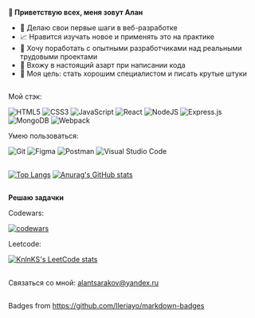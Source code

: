 **👋 Приветствую всех, меня зовут Алан**

- :hatching_chick: Делаю свои первые шаги в веб-разработке
- :chart_with_upwards_trend: Нравится изучать новое и применять это на практике
- :muscle: Хочу поработать с опытными разработчиками над реальными трудовыми проектами
- :syringe: Вхожу в настоящий азарт при написании кода
- :dart: Моя цель: стать хорошим специалистом и писать крутые штуки

##

Мой стэк:

![HTML5](https://img.shields.io/badge/html5-%23E34F26.svg?style=for-the-badge&logo=html5&logoColor=white)
![CSS3](https://img.shields.io/badge/css3-%231572B6.svg?style=for-the-badge&logo=css3&logoColor=white)
![JavaScript](https://img.shields.io/badge/javascript-%23323330.svg?style=for-the-badge&logo=javascript&logoColor=%23F7DF1E)
![React](https://img.shields.io/badge/react-%2320232a.svg?style=for-the-badge&logo=react&logoColor=%2361DAFB)
![NodeJS](https://img.shields.io/badge/node.js-6DA55F?style=for-the-badge&logo=node.js&logoColor=white)
![Express.js](https://img.shields.io/badge/express.js-%23404d59.svg?style=for-the-badge&logo=express&logoColor=%2361DAFB)
![MongoDB](https://img.shields.io/badge/MongoDB-%234ea94b.svg?style=for-the-badge&logo=mongodb&logoColor=white)
![Webpack](https://img.shields.io/badge/webpack-%238DD6F9.svg?style=for-the-badge&logo=webpack&logoColor=black)

Умею пользоваться:

![Git](https://img.shields.io/badge/git-%23F05033.svg?style=for-the-badge&logo=git&logoColor=white)
![Figma](https://img.shields.io/badge/figma-%23F24E1E.svg?style=for-the-badge&logo=figma&logoColor=white)
![Postman](https://img.shields.io/badge/Postman-FF6C37?style=for-the-badge&logo=postman&logoColor=white)
![Visual Studio Code](https://img.shields.io/badge/Visual%20Studio%20Code-0078d7.svg?style=for-the-badge&logo=visual-studio-code&logoColor=white)

##

[![Top Langs](https://github-readme-stats.vercel.app/api/top-langs/?username=alanpain08&layout=compact)](https://github.com/anuraghazra/github-readme-stats)
[![Anurag's GitHub stats](https://github-readme-stats.vercel.app/api?username=alanpain08)](https://github.com/anuraghazra/github-readme-stats)

##

**Решаю задачки**

Codewars:

[![codewars](https://www.codewars.com/users/alanpain08/badges/large)](https://www.codewars.com/users/alanpain08)

Leetcode:

[![KnlnKS's LeetCode stats](https://leetcode-stats-six.vercel.app/api?username=alanpain08&theme=dark)](https://github.com/KnlnKS/leetcode-stats)

##

Связаться со мной: alantsarakov@yandex.ru

##

<div>Badges from <a href="https://github.com/Ileriayo/markdown-badges" title="Badges">https://github.com/Ileriayo/markdown-badges</a></div>

<!---
alanpain08/alanpain08 is a ✨ special ✨ repository because its `README.md` (this file) appears on your GitHub profile.
You can click the Preview link to take a look at your changes.
--->
